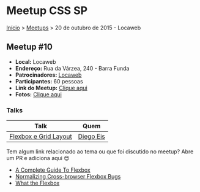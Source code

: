 Meetup CSS SP
======

[Início](../README.md) > [Meetups](../meetups.md) > 20 de outubro de 2015 - Locaweb

## Meetup #10

* **Local:** Locaweb
* **Endereço:** Rua da Várzea, 240 - Barra Funda
* **Patrocinadores:** [Locaweb](http://www.locaweb.com.br/)
* **Participantes:** 60 pessoas
* **Link do Meetup:** [Clique aqui](http://www.meetup.com/pt/CSS-SP/events/225755287/)
* **Fotos:** [Clique aqui](https://www.flickr.com/photos/raphaelfabeni/albums/72157660134791662)

### Talks

| Talk                            | Quem                                                               
| ------------------------------  | ------------------------------------------------------------------ 
| [Flexbox e Grid Layout](http://pt.slideshare.net/diegoeis/flexbox-to-the-people) | [Diego Eis](https://twitter.com/diegoeis)


Tem algum link relacionado ao tema ou que foi discutido no meetup? Abre um PR e adiciona aqui :heart_eyes:

* [A Complete Guide To Flexbox](https://css-tricks.com/snippets/css/a-guide-to-flexbox/)
* [Normalizing Cross-browser Flexbox Bugs](http://philipwalton.com/articles/normalizing-cross-browser-flexbox-bugs/)
* [What the Flexbox](http://flexbox.io/)

